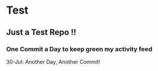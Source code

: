 # Test
## Just a Test Repo !!
### One Commit a Day to keep green my activity feed 

30-Jul: Another Day, Another Commit!


